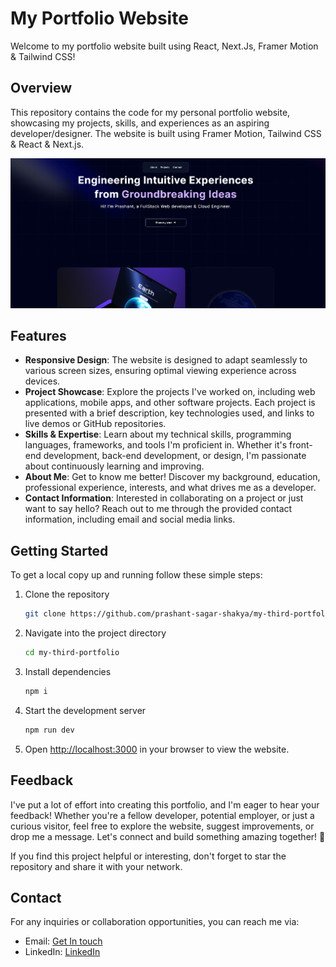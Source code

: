 # My Portfolio Website

Welcome to my portfolio website built using React, Next.Js, Framer Motion & Tailwind CSS!

## Overview

This repository contains the code for my personal portfolio website, showcasing my projects, skills, and experiences as an aspiring developer/designer. The website is built using Framer Motion, Tailwind CSS & React & Next.js.

![Thumbnail](/third_port.png)

## Features

- **Responsive Design**: The website is designed to adapt seamlessly to various screen sizes, ensuring optimal viewing experience across devices.
- **Project Showcase**: Explore the projects I've worked on, including web applications, mobile apps, and other software projects. Each project is presented with a brief description, key technologies used, and links to live demos or GitHub repositories.
- **Skills & Expertise**: Learn about my technical skills, programming languages, frameworks, and tools I'm proficient in. Whether it's front-end development, back-end development, or design, I'm passionate about continuously learning and improving.
- **About Me**: Get to know me better! Discover my background, education, professional experience, interests, and what drives me as a developer.
- **Contact Information**: Interested in collaborating on a project or just want to say hello? Reach out to me through the provided contact information, including email and social media links.

## Getting Started

To get a local copy up and running follow these simple steps:

1. Clone the repository
   ```sh
   git clone https://github.com/prashant-sagar-shakya/my-third-portfolio.git
   
2. Navigate into the project directory
   ```sh
   cd my-third-portfolio
   
3. Install dependencies
   ```sh
   npm i
   
4. Start the development server
   ```sh
   npm run dev
   
5. Open [http://localhost:3000](http://localhost:3000) in your browser to view the website.

## Feedback

I've put a lot of effort into creating this portfolio, and I'm eager to hear your feedback! Whether you're a fellow developer, potential employer, or just a curious visitor, feel free to explore the website, suggest improvements, or drop me a message. Let's connect and build something amazing together! 🌟

If you find this project helpful or interesting, don't forget to star the repository and share it with your network.

## Contact

For any inquiries or collaboration opportunities, you can reach me via:
- Email: [Get In touch](mailto:prashant.sagar.shakya@gmail.com)
- LinkedIn: [LinkedIn](https://www.linkedin.com/in/prashant-shakya03)

